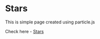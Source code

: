 # Stars
This is simple page created using particle.js

Check here - [Stars](https://vishalibitwar.github.io/stars)
